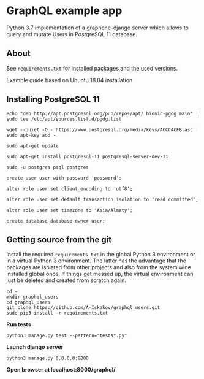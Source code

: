 
GraphQL example app
===================================

Python 3.7 implementation of a graphene-django server which allows to query and mutate Users in PostgreSQL 11 database.

About
-----

See ``requirements.txt`` for installed packages and the used versions.

Example guide based on Ubuntu 18.04 installation

Installing PostgreSQL 11
-----

    echo "deb http://apt.postgresql.org/pub/repos/apt/ bionic-pgdg main" | sudo tee /etc/apt/sources.list.d/pgdg.list

    wget --quiet -O - https://www.postgresql.org/media/keys/ACCC4CF8.asc | sudo apt-key add -
    
    sudo apt-get update
    
    sudo apt-get install postgresql-11 postgresql-server-dev-11
    
    sudo -u postgres psql postgres
    
    create user user with password 'password';
    
    alter role user set client_encoding to 'utf8';
    
    alter role user set default_transaction_isolation to 'read committed';
    
    alter role user set timezone to 'Asia/Almaty';
    
    create database database owner user;
    

Getting source from the git
---------------------------

Install the required ``requirements.txt`` in the global Python 3
environment or in a virtual Python 3 environment. The latter has the advantage that
the packages are isolated from other projects and also from the system wide
installed global once. If things get messed up, the virtual environment can
just be deleted and created from scratch again.

    cd ~
    mkdir graphql_users
    cd graphql_users
    git clone https://github.com/A-Iskakov/graphql_users.git
    sudo pip3 install -r requirements.txt
    
**Run tests**

    python3 manage.py test --pattern="tests*.py"



**Launch django server**

    python3 manage.py 0.0.0.0:8000
    
**Open browser at localhost:8000/graphql/**
